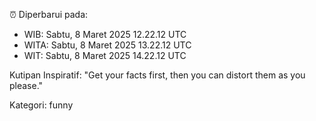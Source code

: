 ⏰ Diperbarui pada:
- WIB: Sabtu, 8 Maret 2025 12.22.12 UTC
- WITA: Sabtu, 8 Maret 2025 13.22.12 UTC
- WIT: Sabtu, 8 Maret 2025 14.22.12 UTC

Kutipan Inspiratif:
"Get your facts first, then you can distort them as you please."


Kategori: funny

